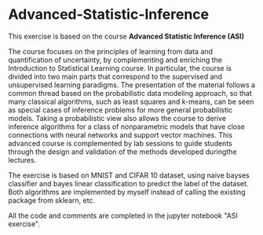 # Advanced-Statistic-Inference
This exercise is based on the course **Advanced Statistic Inference (ASI)**  

The course focuses on the principles of learning from data and quantification of uncertainty, by complementing and enriching the Introduction to Statistical Learning course. In particular, the course is divided into two main parts that correspond to the supervised and unsupervised learning paradigms. The presentation of the material follows a common thread based on the probabilistic data modeling approach, so that many classical algorithms, such as least squares and k-means, can be seen as special cases of inference problems for more general probabilistic models. Taking a probabilistic view also allows the course to derive inference algorithms for a class of nonparametric models that have close connections with neural networks and support vector machines. This advanced course is complemented by lab sessions to guide students through the design and validation of the methods developed duringthe lectures.   

The exercise is based on MNIST and CIFAR 10 dataset, using naive bayses classifier and bayes linear classification to predict the label of the dataset. Both algorithms are implemented by myself instead of calling the existing package from sklearn, etc.  

All the code and comments are completed in the jupyter notebook "ASI exercise".
